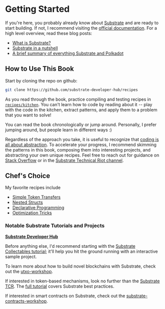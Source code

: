 # Getting Started

If you're here, you probably already know about [Substrate](https://github.com/paritytech/substrate) and are ready to start building. If not, I recommend visiting the [official documentation](https://substrate.dev). For a high level overview, read these blog posts:

* [What is Substrate?](https://www.parity.io/what-is-substrate/)
* [Substrate in a nutshell](https://www.parity.io/substrate-in-a-nutshell/)
* [A brief summary of everything Substrate and Polkadot](https://www.parity.io/a-brief-summary-of-everything-substrate-polkadot/)

## How to Use This Book

Start by cloning the repo on github:

```bash
git clone https://github.com/substrate-developer-hub/recipes
```

As you read through the book, practice compiling and testing recipes in [`recipes/kitchen`](https://github.com/substrate-developer-hub/recipes/tree/master/kitchen). You can't learn how to code by reading about it -- play with the code in the kitchen, extract patterns, and apply them to a problem that you want to solve!

You can read the book chronologically or jump around. Personally, I prefer jumping around, but people learn in different ways :)

Regardless of the approach you take, it is useful to recognize that [coding is all about abstraction](https://youtu.be/05H4YsyPA-U?t=1789). To accelerate your progress, I recommend skimming the patterns in this book, composing them into interesting projects, and abstracting your own unique recipes. Feel free to reach out for guidance on [Stack Overflow](https://stackoverflow.com/questions/tagged/substrate) or in  the [Substrate Technical Riot channel](https://riot.im/app/#/room/#substrate-technical:matrix.org).

## Chef's Choice 

My favorite recipes include

* [Simple Token Transfers](../storage/token.md)
* [Nested Structs](../storage/structs.md)
* [Declarative Programming](../safety/cop.md)
* [Optimization Tricks](../advanced/optimizations.md)

### Notable Substrate Tutorials and Projects
**[Substrate Developer Hub](https://github.com/substrate-developer-hub)**

Before anything else, I'd recommend starting with the [Substrate Collectables tutorial](https://github.com/shawntabrizi/substrate-collectables-workshop); it'll help you hit the ground running with an interactive sample project.

To learn more about how to build novel blockchains with Substrate, check out the [utxo-workshop](https://github.com/nczhu/utxo-workshop).

If interested in token-based mechanisms, look no further than the [Substrate TCR](https://github.com/substrate-developer-hub/substrate-tcr). The [full tutorial](https://substrate.dev/docs/en/tutorials/tcr/) covers Substrate best practices.

If interested in smart contracts on Substrate, check out the [substrate-contracts-workshop](https://github.com/substrate-developer-hub/substrate-contracts-workshop).